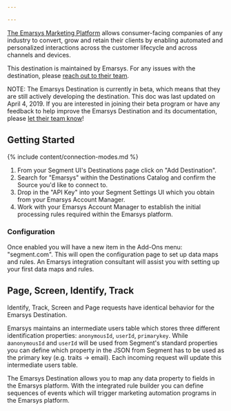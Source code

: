```yaml
---

---
```

[The Emarsys Marketing Platform](https://www.emarsys.com/?utm_source=segmentio&utm_medium=docs&utm_campaign=partners) allows consumer-facing companies of any industry to convert, grow and retain their clients by enabling automated and personalized interactions across the customer lifecycle and across channels and devices.

This destination is maintained by Emarsys. For any issues with the destination, please [reach out to their team](mailto:help@support.emarsys.com).

NOTE: The Emarsys Destination is currently in beta, which means that they are still actively developing the destination. This doc was last updated on April 4, 2019. If you are interested in joining their beta program or have any feedback to help improve the Emarsys Destination and its documentation, please [let their team know](mailto:help@support.emarsys.com)!

## Getting Started

{% include content/connection-modes.md %}

1. From your Segment UI's Destinations page click on "Add Destination".
2. Search for "Emarsys" within the Destinations Catalog and confirm the Source you'd like to connect to.
3. Drop in the "API Key" into your Segment Settings UI which you obtain from your Emarsys Account Manager.
4. Work with your Emarsys Account Manager to establish the initial processing rules required within the Emarsys platform.

### Configuration

Once enabled you will have a new item in the Add-Ons menu: "segment.com". This will 
open the configuration page to set up data maps and rules. An Emarsys integration consultant will assist you with setting up your first data maps and rules.


## Page, Screen, Identify, Track


Identify, Track, Screen and Page requests have identical 
behavior for the Emarsys Destination.

Emarsys maintains an intermediate users table which stores three different identification properties: `anonymousId`, `userId`, `primarykey`. While a`anonymousId` and `userId` will be used from Segment's standard properties you can define which property in 
the JSON from Segment has to be used as the primary key 
(e.g. traits -> email). Each incoming request will update this intermediate users table.

The Emarsys Destination allows you to map any data property to fields in the Emarsys platform. With the integrated rule builder you can define sequences of events which will trigger marketing automation programs in the Emarsys platform.